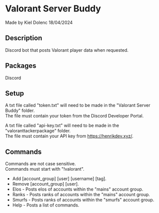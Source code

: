 # Valorant Server Buddy
Made by Kiel Dolenc 18/04/2024

## Description
Discord bot that posts Valorant player data when requested.

## Packages
Discord

## Setup
A txt file called "token.txt" will need to be made in the "Valorant Server Buddy" folder.\
The file must contain your token from the Discord Developer Portal.

A txt file called "api-key.txt" will need to be made in the "valoranttackerpackage" folder.\
The file must contain your API key from https://henrikdev.xyz/.

## Commands
Commands are not case sensitive.\
Commands must start with "!valorant".
- Add [account_group] [user] [username] [tag].
- Remove [account_group] [user].
- Elos - Posts elos of accounts within the "mains" account group.
- Ranks - Posts ranks of accounts within the "mains" account group.
- Smurfs - Posts ranks of accounts within the "smurfs" account group.
- Help - Posts a list of commands.